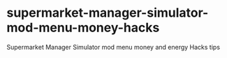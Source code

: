 # supermarket-manager-simulator-mod-menu-money-hacks
Supermarket Manager Simulator mod menu money and energy Hacks tips
